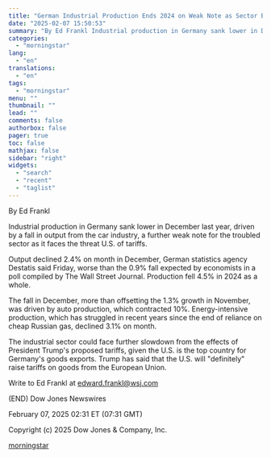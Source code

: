 ```yaml
---
title: "German Industrial Production Ends 2024 on Weak Note as Sector Braces for Tariffs"
date: "2025-02-07 15:50:53"
summary: "By Ed Frankl Industrial production in Germany sank lower in December last year, driven by a fall in output from the car industry, a further weak note for the troubled sector as it faces the threat U.S. of tariffs. Output declined 2.4% on month in December, German statistics agency Destatis..."
categories:
  - "morningstar"
lang:
  - "en"
translations:
  - "en"
tags:
  - "morningstar"
menu: ""
thumbnail: ""
lead: ""
comments: false
authorbox: false
pager: true
toc: false
mathjax: false
sidebar: "right"
widgets:
  - "search"
  - "recent"
  - "taglist"
---
```


By Ed Frankl

Industrial production in Germany sank lower in December last year, driven by a fall in output from the car industry, a further weak note for the troubled sector as it faces the threat U.S. of tariffs.

Output declined 2.4% on month in December, German statistics agency Destatis said Friday, worse than the 0.9% fall expected by economists in a poll compiled by The Wall Street Journal. Production fell 4.5% in 2024 as a whole.

The fall in December, more than offsetting the 1.3% growth in November, was driven by auto production, which contracted 10%. Energy-intensive production, which has struggled in recent years since the end of reliance on cheap Russian gas, declined 3.1% on month.

The industrial sector could face further slowdown from the effects of President Trump's proposed tariffs, given the U.S. is the top country for Germany's goods exports. Trump has said that the U.S. will "definitely" raise tariffs on goods from the European Union.

Write to Ed Frankl at edward.frankl@wsj.com

(END) Dow Jones Newswires

February 07, 2025 02:31 ET (07:31 GMT)

Copyright (c) 2025 Dow Jones & Company, Inc.

[morningstar](https://www.morningstar.com/news/dow-jones/202502072893/german-industrial-production-ends-2024-on-weak-note-as-sector-braces-for-tariffs)
